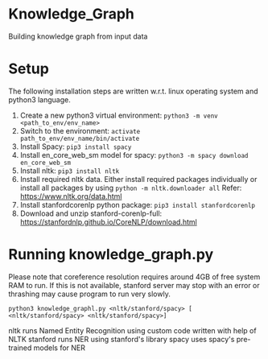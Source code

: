 # Knowledge_Graph
Building knowledge graph from input data

# Setup

The following installation steps are written w.r.t. linux operating system and python3 language.

1. Create a new python3 virtual environment:
    `python3 -m venv <path_to_env/env_name>`
2. Switch to the environment:
    `activate path_to_env/env_name/bin/activate`
3. Install Spacy:
    `pip3 install spacy`
4. Install en_core_web_sm model for spacy:
    `python3 -m spacy download en_core_web_sm`
5. Install nltk:
    `pip3 install nltk`
6. Install required nltk data. Either install required packages individually or install all packages by using
    `python -m nltk.downloader all`
    Refer: https://www.nltk.org/data.html
7. Install stanfordcorenlp python package:
    `pip3 install stanfordcorenlp`
8. Download and unzip stanford-corenlp-full: https://stanfordnlp.github.io/CoreNLP/download.html

# Running knowledge_graph.py

Please note that coreference resolution requires around 4GB of free system RAM to run. If this is not available, stanford server may stop with an error or thrashing may cause program to run very slowly.

`python3 knowledge_graphl.py <nltk/stanford/spacy> [ <nltk/stanford/spacy> <nltk/stanford/spacy>]`
 
 nltk runs Named Entity Recognition using custom code written with help of NLTK
 stanford runs NER using stanford's library
 spacy uses spacy's pre-trained models for NER
